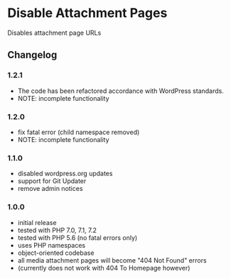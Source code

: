 # Disable Attachment Pages

Disables attachment page URLs

## Changelog

### 1.2.1
- The code has been refactored accordance with WordPress standards.
- NOTE: incomplete functionality

### 1.2.0
- fix fatal error (child namespace removed)
- NOTE: incomplete functionality

### 1.1.0
- disabled wordpress.org updates
- support for Git Updater
- remove admin notices

### 1.0.0
- initial release
- tested with PHP 7.0, 7.1, 7.2
- tested with PHP 5.6 (no fatal errors only)
- uses PHP namespaces
- object-oriented codebase
- all media attachment pages will become "404 Not Found" errors
- (currently does not work with 404 To Homepage however)
